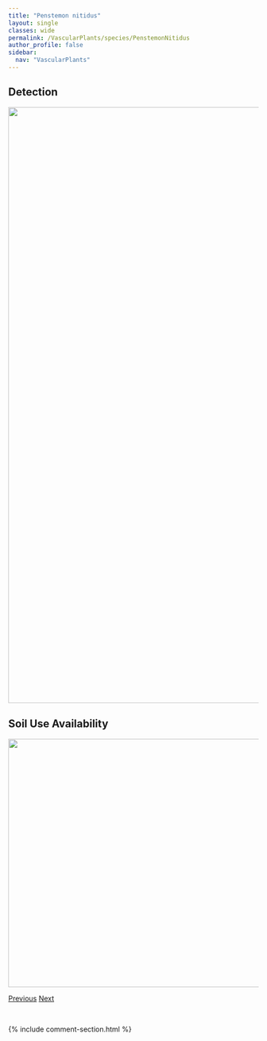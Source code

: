 ```yaml
---
title: "Penstemon nitidus"
layout: single
classes: wide
permalink: /VascularPlants/species/PenstemonNitidus
author_profile: false
sidebar:
  nav: "VascularPlants"
---
```


<h2>Detection</h2>

<a href="https://drive.google.com/uc?export=view&id=1ImApohh19i14ELo1AT_Tva2DF8XMENip">
<img src="https://drive.google.com/uc?export=view&id=1ImApohh19i14ELo1AT_Tva2DF8XMENip" height = "1200" width = "800">
</a>


<h2>Soil Use Availability</h2>

<a href="https://drive.google.com/uc?export=view&id=1lgXVsGTufHbZornzepO32gzbFB-hpZQV">
<img src="https://drive.google.com/uc?export=view&id=1lgXVsGTufHbZornzepO32gzbFB-hpZQV" height = "500" width = "1000">
</a>


<a href="/DevelopmentWebsite/VascularPlants/species/PenstemonGracilis" class="pagination--pager" title="Penstemon gracilis">Previous</a> <a href="/DevelopmentWebsite/VascularPlants/species/PenstemonProcerus" class="pagination--pager" title="Penstemon procerus">Next</a>

<p>&nbsp;</p>

{% include comment-section.html %}
